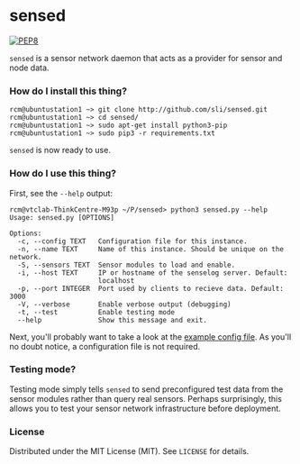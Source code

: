 # sensed

[![PEP8](https://img.shields.io/badge/code%20style-pep8-orange.svg)](https://www.python.org/dev/peps/pep-0008/)

`sensed` is a sensor network daemon that acts as a provider for sensor and node data.


### How do I install this thing?

    rcm@ubuntustation1 ~> git clone http://github.com/sli/sensed.git
    rcm@ubuntustation1 ~> cd sensed/
    rcm@ubuntustation1 ~> sudo apt-get install python3-pip
    rcm@ubuntustation1 ~> sudo pip3 -r requirements.txt

`sensed` is now ready to use.

### How do I use this thing?

First, see the `--help` output:

    rcm@vtclab-ThinkCentre-M93p ~/P/sensed> python3 sensed.py --help
    Usage: sensed.py [OPTIONS]

    Options:
      -c, --config TEXT   Configuration file for this instance.
      -n, --name TEXT     Name of this instance. Should be unique on the network.
      -S, --sensors TEXT  Sensor modules to load and enable.
      -i, --host TEXT     IP or hostname of the senselog server. Default:
                          localhost
      -p, --port INTEGER  Port used by clients to recieve data. Default: 3000
      -V, --verbose       Enable verbose output (debugging)
      -t, --test          Enable testing mode
      --help              Show this message and exit.

Next, you'll probably want to take a look at the [example config file](https://github.com/sli/sensed/blob/python/config/config.sample.json). As you'll no doubt notice, a configuration file is not required.

### Testing mode?

Testing mode simply tells `sensed` to send preconfigured test data from the sensor modules rather than query real sensors. Perhaps surprisingly, this allows you to test your sensor network infrastructure before deployment.

### License

Distributed under the MIT License (MIT). See `LICENSE` for details.
